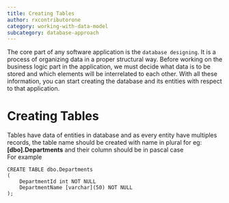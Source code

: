 ```yaml
---
title: Creating Tables
author: rxcontributorone
category: working-with-data-model
subcategory: database-approach
---
```


The core part of any software application is the `database designing`. It is a process of organizing data in a proper structural way. Before working on the business logic part in the application, we must decide what data is to be stored and which elements will be interrelated to each other. With all these information, you can start creating the database and its entities with respect to that application.

# Creating Tables
Tables have data of entities in database and as every entity have multiples records, the table name should be created with name in plural for eg: **[dbo].Departments** and their column should be in pascal case  
For example 

```
CREATE TABLE dbo.Departments  
(  
    DepartmentId int NOT NULL  
    DepartmentName [varchar](50) NOT NULL
);  
```